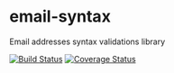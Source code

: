 # email-syntax
Email addresses syntax validations library

[![Build Status](https://travis-ci.org/agroupp/email-syntax.svg?branch=master)](https://travis-ci.org/agroupp/email-syntax)
[![Coverage Status](https://coveralls.io/repos/github/agroupp/email-syntax/badge.svg?branch=master)](https://coveralls.io/github/agroupp/email-syntax?branch=master)

